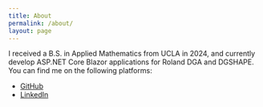 ```yaml
---
title: About
permalink: /about/
layout: page
---
```


I received a B.S. in Applied Mathematics from UCLA in 2024, and currently
develop ASP.NET Core Blazor applications for Roland DGA and DGSHAPE. You can
find me on the following platforms:

- [GitHub](https://github.com/MarkusG)
- [LinkedIn](https://www.linkedin.com/in/mark-gross-a73266173/)
